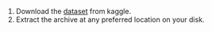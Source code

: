 1. Download the [dataset](https://www.kaggle.com/datasets/paultimothymooney/breast-histopathology-images) from kaggle.
2. Extract the archive at any preferred location on your disk.